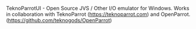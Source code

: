 TeknoParrotUI - Open Source JVS / Other I/O emulator for Windows. Works in collaboration with TeknoParrot (https://teknoparrot.com) and OpenParrot. (https://github.com/teknogods/OpenParrot)